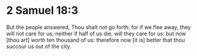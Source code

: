 # 2 Samuel 18:3

But the people answered, Thou shalt not go forth: for if we flee away, they will not care for us; neither if half of us die, will they care for us: but now [thou art] worth ten thousand of us: therefore now [it is] better that thou succour us out of the city.